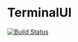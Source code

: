 # TerminalUI

[![Build Status](https://travis-ci.org/Keno/TerminalUI.jl.svg?branch=master)](https://travis-ci.org/Keno/TerminalUI.jl)
